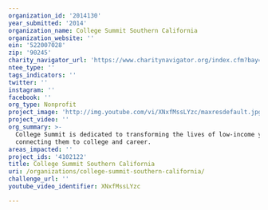 ```yaml
---
organization_id: '2014130'
year_submitted: '2014'
organization_name: College Summit Southern California
organization_website: ''
ein: '522007028'
zip: '90245'
charity_navigator_url: 'https://www.charitynavigator.org/index.cfm?bay=search.profile&ein=522007028'
ntee_type: ''
tags_indicators: ''
twitter: ''
instagram: ''
facebook: ''
org_type: Nonprofit
project_image: 'http://img.youtube.com/vi/XNxfMssLYzc/maxresdefault.jpg'
project_video: ''
org_summary: >-
  College Summit is dedicated to transforming the lives of low-income youth by
  connecting them to college and career.
areas_impacted: ''
project_ids: '4102122'
title: College Summit Southern California
uri: /organizations/college-summit-southern-california/
challenge_url: ''
youtube_video_identifier: XNxfMssLYzc

---
```

